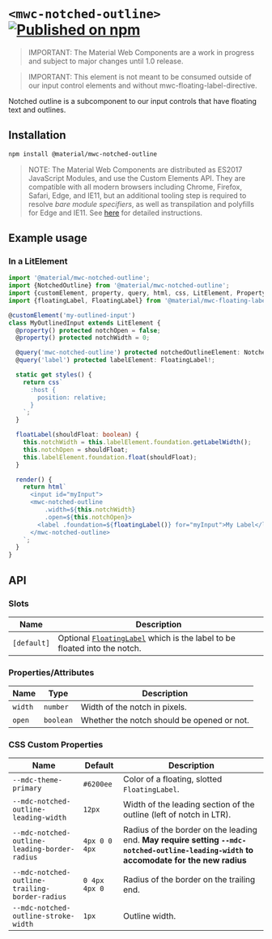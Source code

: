 # `<mwc-notched-outline>` [![Published on npm](https://img.shields.io/npm/v/@material/mwc-notched-outline.svg)](https://www.npmjs.com/package/@material/mwc-notched-outline)

> IMPORTANT: The Material Web Components are a work in progress and subject to
> major changes until 1.0 release.

> IMPORTANT: This element is not meant to be consumed outside of our input
> control elements and without mwc-floating-label-directive.

Notched outline is a subcomponent to our input controls that have floating text and outlines.

## Installation

```sh
npm install @material/mwc-notched-outline
```

> NOTE: The Material Web Components are distributed as ES2017 JavaScript
> Modules, and use the Custom Elements API. They are compatible with all modern
> browsers including Chrome, Firefox, Safari, Edge, and IE11, but an additional
> tooling step is required to resolve *bare module specifiers*, as well as
> transpilation and polyfills for Edge and IE11. See
> [here](https://github.com/material-components/material-components-web-components#quick-start)
> for detailed instructions.

## Example usage

### In a LitElement

```ts
import '@material/mwc-notched-outline';
import {NotchedOutline} from '@material/mwc-notched-outline';
import {customElement, property, query, html, css, LitElement, PropertyValues} from 'lit-element';
import {floatingLabel, FloatingLabel} from '@material/mwc-floating-label';

@customElement('my-outlined-input')
class MyOutlinedInput extends LitElement {
  @property() protected notchOpen = false;
  @property() protected notchWidth = 0;

  @query('mwc-notched-outline') protected notchedOutlineElement: NotchedOutline!;
  @query('label') protected labelElement: FloatingLabel!;

  static get styles() {
    return css`
      :host {
        position: relative;
      }
    `;
  }

  floatLabel(shouldFloat: boolean) {
    this.notchWidth = this.labelElement.foundation.getLabelWidth();
    this.notchOpen = shouldFloat;
    this.labelElement.foundation.float(shouldFloat);
  }

  render() {
    return html`
      <input id="myInput">
      <mwc-notched-outline
          .width=${this.notchWidth}
          .open=${this.notchOpen}>
        <label .foundation=${floatingLabel()} for="myInput">My Label</label>
      </mwc-notched-outline>
    `;
  }
}
```

## API

### Slots

| Name      | Description
| --------- | -----------
| `[default]`  | Optional [`FloatingLabel`](https://github.com/material-components/material-components-web-components/tree/master/packages/floating-label) which is the label to be floated into the notch.

### Properties/Attributes

| Name    | Type      | Description
| ------- | --------- |------------
| `width` | `number`  | Width of the notch in pixels.
| `open`  | `boolean` | Whether the notch should be opened or not.

### CSS Custom Properties

| Name                                           | Default       | Description
| ---------------------------------------------- | ------------- |------------
| `--mdc-theme-primary`                          | `#6200ee`     | Color of a floating, slotted `FloatingLabel`.
| `--mdc-notched-outline-leading-width`          | `12px`        | Width of the leading section of the outline (left of notch in LTR).
| `--mdc-notched-outline-leading-border-radius`  | `4px 0 0 4px` | Radius of the border on the leading end. **May require setting `--mdc-notched-outline-leading-width` to accomodate for the new radius**
| `--mdc-notched-outline-trailing-border-radius` | `0 4px 4px 0` | Radius of the border on the trailing end.
| `--mdc-notched-outline-stroke-width`           | `1px`         | Outline width.